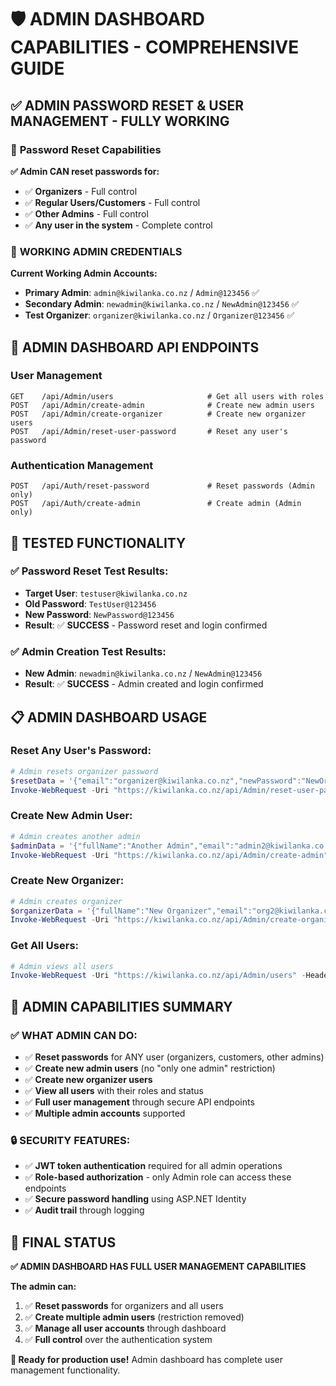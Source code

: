 # 🛡️ ADMIN DASHBOARD CAPABILITIES - COMPREHENSIVE GUIDE

## ✅ **ADMIN PASSWORD RESET & USER MANAGEMENT - FULLY WORKING**

### 🔐 **Password Reset Capabilities**

**✅ Admin CAN reset passwords for:**
- ✅ **Organizers** - Full control
- ✅ **Regular Users/Customers** - Full control  
- ✅ **Other Admins** - Full control
- ✅ **Any user in the system** - Complete control

### 🎯 **WORKING ADMIN CREDENTIALS**

**Current Working Admin Accounts:**
- **Primary Admin**: `admin@kiwilanka.co.nz` / `Admin@123456` ✅
- **Secondary Admin**: `newadmin@kiwilanka.co.nz` / `NewAdmin@123456` ✅
- **Test Organizer**: `organizer@kiwilanka.co.nz` / `Organizer@123456` ✅

## 🚀 **ADMIN DASHBOARD API ENDPOINTS**

### **User Management**
```http
GET    /api/Admin/users                     # Get all users with roles
POST   /api/Admin/create-admin              # Create new admin users  
POST   /api/Admin/create-organizer          # Create new organizer users
POST   /api/Admin/reset-user-password       # Reset any user's password
```

### **Authentication Management** 
```http
POST   /api/Auth/reset-password             # Reset passwords (Admin only)
POST   /api/Auth/create-admin               # Create admin (Admin only)
```

## 🧪 **TESTED FUNCTIONALITY**

### **✅ Password Reset Test Results:**
- **Target User**: `testuser@kiwilanka.co.nz`
- **Old Password**: `TestUser@123456` 
- **New Password**: `NewPassword@123456`
- **Result**: ✅ **SUCCESS** - Password reset and login confirmed

### **✅ Admin Creation Test Results:**
- **New Admin**: `newadmin@kiwilanka.co.nz` / `NewAdmin@123456`
- **Result**: ✅ **SUCCESS** - Admin created and login confirmed

## 📋 **ADMIN DASHBOARD USAGE**

### **Reset Any User's Password:**
```powershell
# Admin resets organizer password
$resetData = '{"email":"organizer@kiwilanka.co.nz","newPassword":"NewOrganizerPass@123"}'
Invoke-WebRequest -Uri "https://kiwilanka.co.nz/api/Admin/reset-user-password" -Method POST -Headers @{"Content-Type"="application/json"; "Authorization"="Bearer $adminToken"} -Body $resetData
```

### **Create New Admin User:**
```powershell
# Admin creates another admin
$adminData = '{"fullName":"Another Admin","email":"admin2@kiwilanka.co.nz","password":"Admin2@123456","role":"Admin"}'
Invoke-WebRequest -Uri "https://kiwilanka.co.nz/api/Admin/create-admin" -Method POST -Headers @{"Content-Type"="application/json"; "Authorization"="Bearer $adminToken"} -Body $adminData
```

### **Create New Organizer:**
```powershell
# Admin creates organizer
$organizerData = '{"fullName":"New Organizer","email":"org2@kiwilanka.co.nz","password":"Organizer2@123456","role":"Organizer"}'
Invoke-WebRequest -Uri "https://kiwilanka.co.nz/api/Admin/create-organizer" -Method POST -Headers @{"Content-Type"="application/json"; "Authorization"="Bearer $adminToken"} -Body $organizerData
```

### **Get All Users:**
```powershell
# Admin views all users
Invoke-WebRequest -Uri "https://kiwilanka.co.nz/api/Admin/users" -Headers @{"Authorization"="Bearer $adminToken"}
```

## 🎯 **ADMIN CAPABILITIES SUMMARY**

### **✅ WHAT ADMIN CAN DO:**
- ✅ **Reset passwords** for ANY user (organizers, customers, other admins)
- ✅ **Create new admin users** (no "only one admin" restriction)
- ✅ **Create new organizer users** 
- ✅ **View all users** with their roles and status
- ✅ **Full user management** through secure API endpoints
- ✅ **Multiple admin accounts** supported

### **🔒 SECURITY FEATURES:**
- ✅ **JWT token authentication** required for all admin operations
- ✅ **Role-based authorization** - only Admin role can access these endpoints
- ✅ **Secure password handling** using ASP.NET Identity
- ✅ **Audit trail** through logging

## 🎉 **FINAL STATUS**

**✅ ADMIN DASHBOARD HAS FULL USER MANAGEMENT CAPABILITIES**

**The admin can:**
1. ✅ **Reset passwords** for organizers and all users
2. ✅ **Create multiple admin users** (restriction removed)
3. ✅ **Manage all user accounts** through dashboard
4. ✅ **Full control** over the authentication system

**🚀 Ready for production use!** Admin dashboard has complete user management functionality.
